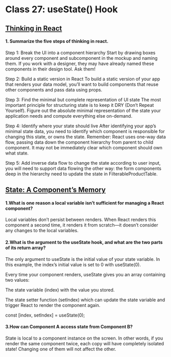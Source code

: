 # Class 27: useState() Hook


## [Thinking in React](https://react.dev/learn/thinking-in-react)

#### 1. Summarize the five steps of thinking in react.

Step 1: Break the UI into a component hierarchy
Start by drawing boxes around every component and subcomponent in the mockup and naming them. If you work with a designer, they may have already named these components in their design tool. Ask them!

Step 2: Build a static version in React
To build a static version of your app that renders your data model, you’ll want to build components that reuse other components and pass data using props.

Step 3: Find the minimal but complete representation of UI state
The most important principle for structuring state is to keep it DRY (Don’t Repeat Yourself). Figure out the absolute minimal representation of the state your application needs and compute everything else on-demand.

Step 4: Identify where your state should live
After identifying your app’s minimal state data, you need to identify which component is responsible for changing this state, or owns the state. Remember: React uses one-way data flow, passing data down the component hierarchy from parent to child component. It may not be immediately clear which component should own what state.

Step 5: Add inverse data flow
to change the state according to user input, you will need to support data flowing the other way: the form components deep in the hierarchy need to update the state in FilterableProductTable.

## [State: A Component’s Memory](https://react.dev/learn/state-a-components-memory)


#### 1.What is one reason a local variable isn’t sufficient for managing a React component?

Local variables don’t persist between renders. When React renders this component a second time, it renders it from scratch—it doesn’t consider any changes to the local variables.

#### 2.What is the argument to the useState hook, and what are the two parts of its return array?

The only argument to useState is the initial value of your state variable. In this example, the index’s initial value is set to 0 with useState(0).

Every time your component renders, useState gives you an array containing two values:

The state variable (index) with the value you stored.

The state setter function (setIndex) which can update the state variable and trigger React to render the component again.

const [index, setIndex] = useState(0);

#### 3.How can Component A access state from Component B?

State is local to a component instance on the screen. In other words, if you render the same component twice, each copy will have completely isolated state! Changing one of them will not affect the other.